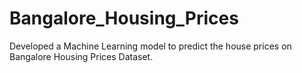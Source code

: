 # Bangalore_Housing_Prices
Developed a Machine Learning model to predict the house prices on Bangalore Housing Prices Dataset. 
